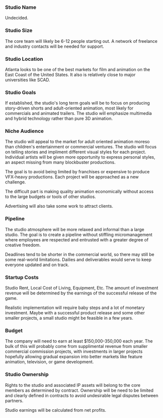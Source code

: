 ### Studio Name
Undecided.

### Studio Size
The core team will likely be 6-12 people starting out.  A network of freelance and industry contacts will be needed for support.

### Studio Location
Atlanta looks to be one of the best markets for film and animation on the East Coast of the United States. It also is relatively close to major universities like SCAD.

### Studio Goals
If established, the studio's long term goals will be to focus on producing story-driven shorts and adult-oriented animation, most likely for commercials and animated trailers.  The studio will emphasize multimedia and hybrid technology rather than pure 3D animation.

### Niche Audience
The studio will appeal to the market for adult oriented animation moreso than children's entertainment or commercial ventures.  The studio will focus on telling stories and impliment different visual styles for each project.  Individual artists will be given more opportunity to express personal styles, an aspect missing from many blockbuster productions.

The goal is to avoid being limited by franchises or expensive to produce VFX-heavy productions.  Each project will be approached as a new challenge. 

The difficult part is making quality animation economically without access to the large budgets or tools of other studios.

Advertising will also take some work to attract clients.

### Pipeline
The studio atmosphere will be more relaxed and informal than a large studio.  The goal is to create a pipeline without stiffling micromanagement where employees are respected and entrusted with a greater degree of creative freedom.  

Deadlines tend to be shorter in the commercial world, so there may still be some real-world limitations.  Dailies and deliverables would serve to keep everyone updated and on track.

### Startup Costs
Studio Rent, Local Cost of Living, Equipment, Etc.  The amount of investment revenue will be determined by the earnings of the successful release of the game.

Realistic implementation will require baby steps and a lot of monetary investment.  Maybe with a successful product release and some other smaller projects, a small studio might be feasible in a few years.

### Budget
The company will need to earn at least $150,000-350,000 each year.  The bulk of this will probably come from supplimental revenue from smaller commercial commission projects, with investments in larger projects hopefully allowing gradual expansion into better markets like feature animation, television, or game development. 

### Studio Ownership
Rights to the studio and associated IP assets will belong to the core members as determined by contract.  Ownership will be need to be limited and clearly defined in contracts to avoid undesirable legal disputes between partners.

Studio earnings will be calculated from net profits.

